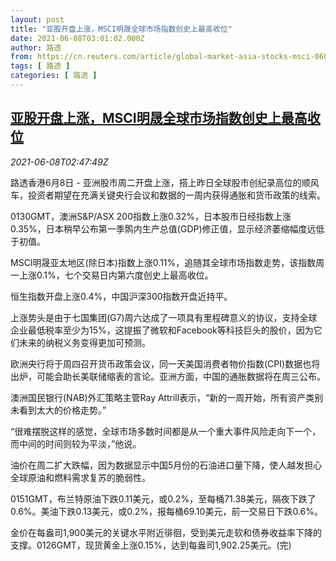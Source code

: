 ```yaml
---
layout: post
title: "亚股开盘上涨，MSCI明晟全球市场指数创史上最高收位"
date: 2021-06-08T03:01:02.000Z
author: 路透
from: https://cn.reuters.com/article/global-market-asia-stocks-msci-0608-idCNKCS2DK076
tags: [ 路透 ]
categories: [ 路透 ]
---
```

<!--1623121262000-->
[亚股开盘上涨，MSCI明晟全球市场指数创史上最高收位](https://cn.reuters.com/article/global-market-asia-stocks-msci-0608-idCNKCS2DK076)
------

<div>
<div><i>2021-06-08T02:47:49Z</i></div><p>路透香港6月8日 - 亚洲股市周二开盘上涨，搭上昨日全球股市创纪录高位的顺风车，投资者期望在充满关键央行会议和数据的一周内获得通胀和货币政策的线索。</p><p>0130GMT，澳洲S&amp;P/ASX 200指数上涨0.32%，日本股市日经指数上涨0.35%，日本稍早公布第一季鹘内生产总值(GDP)修正值，显示经济萎缩幅度远低于初值。</p><p>MSCI明晟亚太地区(除日本)指数上涨0.11%，追随其全球市场指数走势，该指数周一上涨0.1%，七个交易日内第六度创史上最高收位。</p><p>恒生指数开盘上涨0.4%，中国沪深300指数开盘近持平。</p><p>上涨势头是由于七国集团(G7)周六达成了一项具有里程碑意义的协议，支持全球企业最低税率至少为15%，这提振了微软和Facebook等科技巨头的股价，因为它们未来的纳税义务变得更加可预测。</p><p>欧洲央行将于周四召开货币政策会议，同一天美国消费者物价指数(CPI)数据也将出炉，可能会助长美联储缩表的言论。亚洲方面，中国的通胀数据将在周三公布。</p><p>澳洲国民银行(NAB)外汇策略主管Ray Attrill表示，“新的一周开始，所有资产类别未看到太大的价格走势。”</p><p>“很难摆脱这样的感觉，全球市场多数时间都是从一个重大事件风险走向下一个，而中间的时间则较为平淡，”他说。</p><p>油价在周二扩大跌幅，因为数据显示中国5月份的石油进口量下降，使人越发担心全球原油和燃料需求复苏的脆弱性。</p><p>0151GMT，布兰特原油下跌0.11美元，或0.2%，至每桶71.38美元，隔夜下跌了0.6%。美油下跌0.13美元，或0.2%，报每桶69.10美元，前一交易日下跌0.6%。</p><p>金价在每盎司1,900美元的关键水平附近徘徊，受到美元走软和债券收益率下降的支撑。0126GMT，现货黄金上涨0.15%，达到每盎司1,902.25美元。(完)</p>
</div>
